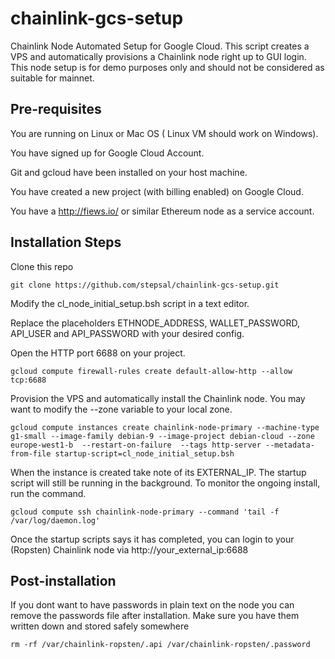# chainlink-gcs-setup
Chainlink Node Automated Setup for Google Cloud.
This script creates a VPS and automatically provisions a Chainlink node right up to GUI login.
This node setup is for demo purposes only and should not be considered as suitable for mainnet.

## Pre-requisites
You are running on Linux or Mac OS ( Linux VM should work on Windows).

You have signed up for Google Cloud Account.

Git and gcloud have been installed on your host machine.

You have created a new project (with billing enabled) on Google Cloud.

You have a http://fiews.io/ or similar Ethereum node as a service account.

## Installation Steps
Clone this repo

```git clone https://github.com/stepsal/chainlink-gcs-setup.git```

Modify the cl_node_initial_setup.bsh script in a text editor.

Replace the placeholders ETHNODE_ADDRESS, WALLET_PASSWORD, API_USER and API_PASSWORD with your desired config.

Open the HTTP port 6688 on your project.

```gcloud compute firewall-rules create default-allow-http --allow tcp:6688```

Provision the VPS and automatically install the Chainlink node. You may want to modify the --zone variable to your local zone.

 ```gcloud compute instances create chainlink-node-primary --machine-type g1-small --image-family debian-9 --image-project debian-cloud --zone europe-west1-b  --restart-on-failure  --tags http-server --metadata-from-file startup-script=cl_node_initial_setup.bsh```

When the instance is created take note of its EXTERNAL_IP.
The startup script will still be running in the background. To monitor the ongoing install, run the command.

 ```gcloud compute ssh chainlink-node-primary --command 'tail -f /var/log/daemon.log'```

Once the startup scripts says it has completed, you can login to your (Ropsten) Chainlink node via http://your_external_ip:6688

## Post-installation
If you dont want to have passwords in plain text on the node you can remove the passwords file after installation. Make sure you have them written down and stored safely somewhere

```rm -rf /var/chainlink-ropsten/.api /var/chainlink-ropsten/.password```
